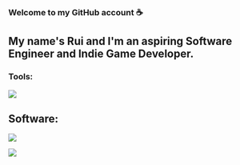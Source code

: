 ### Welcome to my GitHub account ☕
## My name's Rui and I'm an aspiring Software Engineer and Indie Game Developer.

### Tools:
[![](https://skillicons.dev/icons?i=html,css,php,js,mysql,ts,nodejs,react,scss,java,py)](#)
<br/>

## Software:
[![](https://skillicons.dev/icons?i=git,github,vscode,visualstudio,powershell,unity,ps,blender,idea,unreal)](#)
<br/>

![](https://github-readme-stats.vercel.app/api?username=rui-san&show_icons=true&theme=dark)

